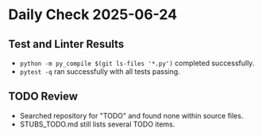# Daily Check 2025-06-24

## Test and Linter Results
- `python -m py_compile $(git ls-files '*.py')` completed successfully.
- `pytest -q` ran successfully with all tests passing.

## TODO Review
- Searched repository for "TODO" and found none within source files.
- STUBS_TODO.md still lists several TODO items.
